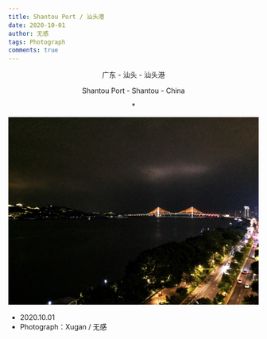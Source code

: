 ```yaml
---
title: Shantou Port / 汕头港
date: 2020-10-01
author: 无感
tags: Photograph
comments: true
---
```


<p style="text-align:center;">广东 - 汕头 - 汕头港 </p>

<p style="text-align:center;">Shantou Port - Shantou - China </p>

<p style="text-align:center;">*</p>

<center><img src="/images/20201001Shantou/20201001Shantou_0.jpg"></img></center>

<!--more-->

- 2020.10.01
- Photograph：Xugan / 无感